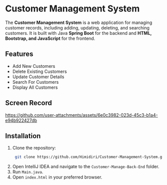 # Customer Management System
The **Customer Management System** is a web application for managing customer records, including adding, updating, deleting, and searching customers. It is built with Java **Spring Boot** for the backend and **HTML, Bootstrap, and JavaScript** for the frontend.

## Features
- Add New Customers
- Delete Existing Customers
- Update Customer Details
- Search For Customers
- Display All Customers

## Screen Record
https://github.com/user-attachments/assets/6e0c3982-023d-45c3-b1a4-e94b922427db

## Installation
1. Clone the repository:
   ```sh
    git clone https://github.com/Himidiri/Customer-Management-System.git
    ```
2. Open IntelliJ IDEA and navigate to the `Customer-Manage-Back-End` folder.
3. Run `Main.java`.
5. Open `index.html` in your preferred browser.
